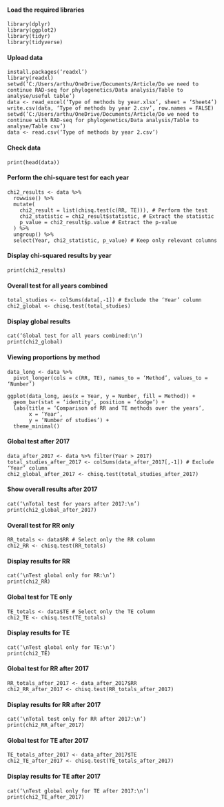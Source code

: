 #### Load the required libraries
```
library(dplyr)
library(ggplot2)
library(tidyr)
library(tidyverse)
```
#### Upload data
```
install.packages(‘readxl’)
library(readxl)
setwd(‘C:/Users/arthu/OneDrive/Documents/Article/Do we need to continue RAD-seq for phylogenetics/Data analysis/Table to analyse/useful table’)
data <- read_excel(‘Type of methods by year.xlsx’, sheet = ‘Sheet4’)
write.csv(data, ‘Type of methods by year 2.csv’, row.names = FALSE)
setwd(‘C:/Users/arthu/OneDrive/Documents/Article/Do we need to continue with RAD-seq for phylogenetics/Data analysis/Table to analyse/Table csv’)
data <- read.csv(‘Type of methods by year 2.csv’)
```
#### Check data
```
print(head(data))
```
#### Perform the chi-square test for each year
```
chi2_results <- data %>%
  rowwise() %>%
  mutate(
    chi2_result = list(chisq.test(c(RR, TE))), # Perform the test
    chi2_statistic = chi2_result$statistic, # Extract the statistic
    p_value = chi2_result$p.value # Extract the p-value
  ) %>%
  ungroup() %>%
  select(Year, chi2_statistic, p_value) # Keep only relevant columns
```
#### Display chi-squared results by year
```
print(chi2_results)
```
#### Overall test for all years combined
```
total_studies <- colSums(data[,-1]) # Exclude the ‘Year’ column
chi2_global <- chisq.test(total_studies)
```
#### Display global results
```
cat(‘Global test for all years combined:\n’)
print(chi2_global)
```
#### Viewing proportions by method
```
data_long <- data %>%
  pivot_longer(cols = c(RR, TE), names_to = ‘Method’, values_to = ‘Number’)
```
```
ggplot(data_long, aes(x = Year, y = Number, fill = Method)) +
  geom_bar(stat = ‘identity’, position = ‘dodge’) +
  labs(title = ‘Comparison of RR and TE methods over the years’,
       x = ‘Year’,
       y = ‘Number of studies’) +
  theme_minimal()
```
#### Global test after 2017
```
data_after_2017 <- data %>% filter(Year > 2017)
total_studies_after_2017 <- colSums(data_after_2017[,-1]) # Exclude ‘Year’ column
chi2_global_after_2017 <- chisq.test(total_studies_after_2017)
```
#### Show overall results after 2017
```
cat(‘\nTotal test for years after 2017:\n’)
print(chi2_global_after_2017)
```
#### Overall test for RR only
```
RR_totals <- data$RR # Select only the RR column
chi2_RR <- chisq.test(RR_totals)
```
#### Display results for RR
```
cat(‘\nTest global only for RR:\n’)
print(chi2_RR)
```
#### Global test for TE only
```
TE_totals <- data$TE # Select only the TE column
chi2_TE <- chisq.test(TE_totals)
```
#### Display results for TE
```
cat(‘\nTest global only for TE:\n’)
print(chi2_TE)
```
#### Global test for RR after 2017
```
RR_totals_after_2017 <- data_after_2017$RR
chi2_RR_after_2017 <- chisq.test(RR_totals_after_2017)
```
#### Display results for RR after 2017
```
cat(‘\nTotal test only for RR after 2017:\n’)
print(chi2_RR_after_2017)
```
#### Global test for TE after 2017
```
TE_totals_after_2017 <- data_after_2017$TE
chi2_TE_after_2017 <- chisq.test(TE_totals_after_2017)
```
#### Display results for TE after 2017
```
cat(‘\nTest global only for TE after 2017:\n’)
print(chi2_TE_after_2017)
```

